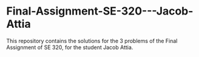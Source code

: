 # Final-Assignment-SE-320---Jacob-Attia
This repository contains the solutions for the 3 problems of the Final Assignment of SE 320, for the student Jacob Attia.
